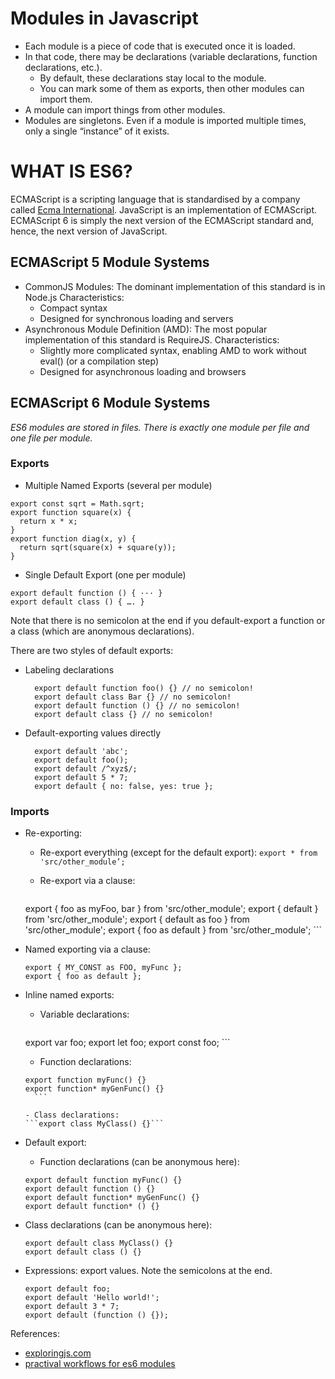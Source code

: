 # Modules in Javascript

- Each module is a piece of code that is executed once it is loaded.
- In that code, there may be declarations (variable declarations, function declarations, etc.).
	- By default, these declarations stay local to the module.
	- You can mark some of them as exports, then other modules can import them.
- A module can import things from other modules.
- Modules are singletons. Even if a module is imported multiple times, only a single “instance” of it exists.

# WHAT IS ES6?
ECMAScript is a scripting language that is standardised by a company called [Ecma International](http://www.ecma-international.org/). JavaScript is an implementation of ECMAScript. ECMAScript 6 is simply the next version of the ECMAScript standard and, hence, the next version of JavaScript. 

## ECMAScript 5 Module Systems
- CommonJS Modules: The dominant implementation of this standard is in Node.js Characteristics:
	- Compact syntax
	- Designed for synchronous loading and servers
- Asynchronous Module Definition (AMD): The most popular implementation of this standard is RequireJS. Characteristics:
	- Slightly more complicated syntax, enabling AMD to work without eval() (or a compilation step)
	- Designed for asynchronous loading and browsers

## ECMAScript 6 Module Systems
*ES6 modules are stored in files. There is exactly one module per file and one file per module.*

### Exports
- Multiple Named Exports (several per module)

```
export const sqrt = Math.sqrt;
export function square(x) {
  return x * x;
}
export function diag(x, y) {
  return sqrt(square(x) + square(y));
}
```

- Single Default Export (one per module)

```
export default function () { ··· }
export default class () { …. }
```

Note that there is no semicolon at the end if you default-export a function or a class (which are anonymous declarations).

There are two styles of default exports:
- Labeling declarations

		export default function foo() {} // no semicolon!
		export default class Bar {} // no semicolon!
		export default function () {} // no semicolon!
		export default class {} // no semicolon!
	
- Default-exporting values directly
	
		export default 'abc';
		export default foo();
		export default /^xyz$/;
		export default 5 * 7;
		export default { no: false, yes: true };	

### Imports
- Re-exporting:
	- Re-export everything (except for the default export):
      ```export * from 'src/other_module’;```
	
	- Re-export via a clause:
	
	  ```
    export { foo as myFoo, bar } from 'src/other_module';
    export { default } from 'src/other_module';
    export { default as foo } from 'src/other_module';
    export { foo as default } from 'src/other_module';
	  ```
	
- Named exporting via a clause:

  ```
  export { MY_CONST as FOO, myFunc };
  export { foo as default };
  ```
  
- Inline named exports:
	- Variable declarations:
	
	  ```
    export var foo;
    export let foo;
    export const foo;
	  ```
	
	- Function declarations:
	
  	```
    export function myFunc() {}
    export function* myGenFunc() {}
	  ```
	
	- Class declarations:
  ```export class MyClass() {}```
  
- Default export:
	- Function declarations (can be anonymous here):
	```
	export default function myFunc() {}
  export default function () {}
  export default function* myGenFunc() {}
  export default function* () {}
  ```
- Class declarations (can be anonymous here):

  ```
  export default class MyClass() {}
  export default class () {}
	```
	
- Expressions: export values. Note the semicolons at the end.
	
	```
  export default foo;
  export default 'Hello world!';
  export default 3 * 7;
  export default (function () {});
  ```

References:
- [exploringjs.com](http://exploringjs.com/es6/ch_modules.html)
- [practival workflows for es6 modules](http://guybedford.com/practical-workflows-for-es6-modules)
